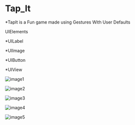 # Tap_It

*TapIt is a Fun game made using Gestures With User Defaults

UIElements

*UILabel

*UIImage

*UIButton

*UIView

![image1](https://user-images.githubusercontent.com/83833264/128866380-8a36155d-19ff-4c56-8dad-5c1ac1ecd121.jpg)

![image2](https://user-images.githubusercontent.com/83833264/128866396-9b0dc637-7ae3-442b-94e5-5140bb838b99.jpg)

![image3](https://user-images.githubusercontent.com/83833264/128866409-0eb78375-258a-47c3-b867-1f53ea8baab3.jpg)

![image4](https://user-images.githubusercontent.com/83833264/128866420-7d6b08bb-c773-4439-92b2-47031eac562e.jpg)

![image5](https://user-images.githubusercontent.com/83833264/128866432-af9f3e88-7d06-4c03-b01b-13138d33832d.jpg)

